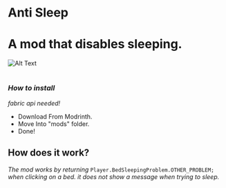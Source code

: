 # Anti Sleep    
# A mod that disables sleeping.

![Alt Text](https://cdn.modrinth.com/data/ddaaru5y/images/e144d70f0217126d287a3af8451ed298b7f93d70.png)

#

### ***How to install*** 
*fabric api needed!*
- Download From Modrinth.
- Move Into "mods" folder.
- Done!

## How does it work?
*The mod works by returning* `Player.BedSleepingProblem.OTHER_PROBLEM;` *when clicking on a bed.*
*it does not show a message when trying to sleep.*
